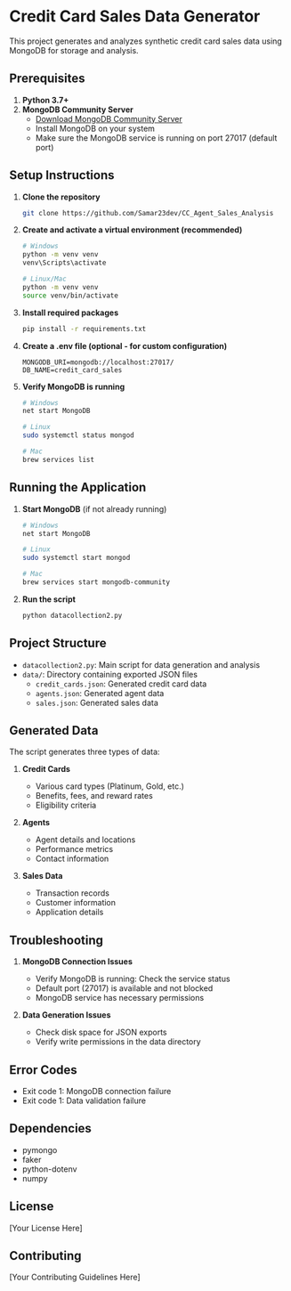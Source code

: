 # Credit Card Sales Data Generator

This project generates and analyzes synthetic credit card sales data using MongoDB for storage and analysis.

## Prerequisites

1. **Python 3.7+**
2. **MongoDB Community Server**
   - [Download MongoDB Community Server](https://www.mongodb.com/try/download/community)
   - Install MongoDB on your system
   - Make sure the MongoDB service is running on port 27017 (default port)

## Setup Instructions

1. **Clone the repository**
   ```bash
   git clone https://github.com/Samar23dev/CC_Agent_Sales_Analysis
   ```

2. **Create and activate a virtual environment (recommended)**
   ```bash
   # Windows
   python -m venv venv
   venv\Scripts\activate

   # Linux/Mac
   python -m venv venv
   source venv/bin/activate
   ```

3. **Install required packages**
   ```bash
   pip install -r requirements.txt
   ```

4. **Create a .env file (optional - for custom configuration)**
   ```
   MONGODB_URI=mongodb://localhost:27017/
   DB_NAME=credit_card_sales
   ```

5. **Verify MongoDB is running**
   ```bash
   # Windows
   net start MongoDB

   # Linux
   sudo systemctl status mongod

   # Mac
   brew services list
   ```

## Running the Application

1. **Start MongoDB** (if not already running)
   ```bash
   # Windows
   net start MongoDB

   # Linux
   sudo systemctl start mongod

   # Mac
   brew services start mongodb-community
   ```

2. **Run the script**
   ```bash
   python datacollection2.py
   ```

## Project Structure

- `datacollection2.py`: Main script for data generation and analysis
- `data/`: Directory containing exported JSON files
  - `credit_cards.json`: Generated credit card data
  - `agents.json`: Generated agent data
  - `sales.json`: Generated sales data

## Generated Data

The script generates three types of data:

1. **Credit Cards**
   - Various card types (Platinum, Gold, etc.)
   - Benefits, fees, and reward rates
   - Eligibility criteria

2. **Agents**
   - Agent details and locations
   - Performance metrics
   - Contact information

3. **Sales Data**
   - Transaction records
   - Customer information
   - Application details

## Troubleshooting

1. **MongoDB Connection Issues**
   - Verify MongoDB is running: Check the service status
   - Default port (27017) is available and not blocked
   - MongoDB service has necessary permissions

2. **Data Generation Issues**
   - Check disk space for JSON exports
   - Verify write permissions in the data directory

## Error Codes

- Exit code 1: MongoDB connection failure
- Exit code 1: Data validation failure

## Dependencies

- pymongo
- faker
- python-dotenv
- numpy

## License

[Your License Here]

## Contributing

[Your Contributing Guidelines Here] 